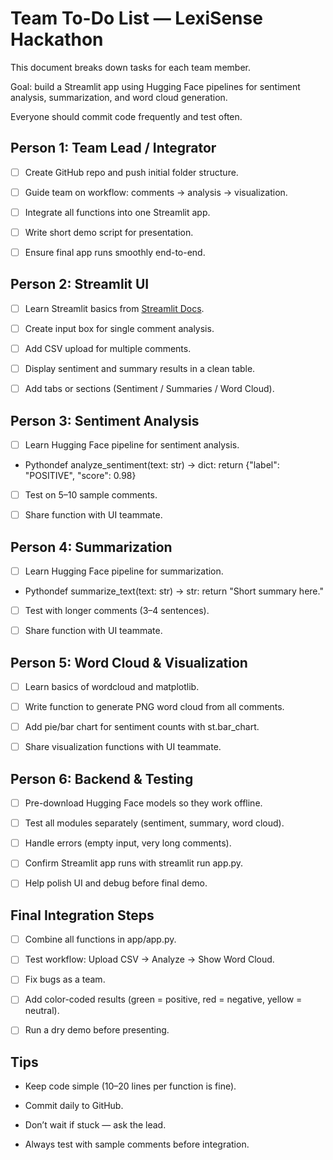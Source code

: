 Team To-Do List — LexiSense Hackathon
========================================

This document breaks down tasks for each team member.

Goal: build a Streamlit app using Hugging Face pipelines for sentiment analysis, summarization, and word cloud generation.

Everyone should commit code frequently and test often.

Person 1: Team Lead / Integrator
-----------------------------------

*   [ ] Create GitHub repo and push initial folder structure.
    
*   [ ] Guide team on workflow: comments → analysis → visualization.
    
*   [ ] Integrate all functions into one Streamlit app.
    
*   [ ] Write short demo script for presentation.
    
*   [ ] Ensure final app runs smoothly end-to-end.
    

Person 2: Streamlit UI
-------------------------

*   [ ] Learn Streamlit basics from [Streamlit Docs](https://docs.streamlit.io/).
    
*   [ ] Create input box for single comment analysis.
    
*   [ ] Add CSV upload for multiple comments.
    
*   [ ] Display sentiment and summary results in a clean table.
    
*   [ ] Add tabs or sections (Sentiment / Summaries / Word Cloud).
    

Person 3: Sentiment Analysis
-------------------------------

*   [ ] Learn Hugging Face pipeline for sentiment analysis.
    
*   Pythondef analyze\_sentiment(text: str) -> dict: return {"label": "POSITIVE", "score": 0.98}
    
*   [ ] Test on 5–10 sample comments.
    
*   [ ] Share function with UI teammate.
    

Person 4: Summarization
--------------------------

*   [ ] Learn Hugging Face pipeline for summarization.
    
*   Pythondef summarize\_text(text: str) -> str: return "Short summary here."
    
*   [ ] Test with longer comments (3–4 sentences).
    
*   [ ] Share function with UI teammate.
    

Person 5: Word Cloud & Visualization
---------------------------------------

*   [ ] Learn basics of wordcloud and matplotlib.
    
*   [ ] Write function to generate PNG word cloud from all comments.
    
*   [ ] Add pie/bar chart for sentiment counts with st.bar\_chart.
    
*   [ ] Share visualization functions with UI teammate.
    

Person 6: Backend & Testing
------------------------------

*   [ ] Pre-download Hugging Face models so they work offline.
    
*   [ ] Test all modules separately (sentiment, summary, word cloud).
    
*   [ ] Handle errors (empty input, very long comments).
    
*   [ ] Confirm Streamlit app runs with streamlit run app.py.
    
*   [ ] Help polish UI and debug before final demo.
    

Final Integration Steps
-------------------------

*   [ ] Combine all functions in app/app.py.
    
*   [ ] Test workflow: Upload CSV → Analyze → Show Word Cloud.
    
*   [ ] Fix bugs as a team.
    
*   [ ] Add color-coded results (green = positive, red = negative, yellow = neutral).
    
*   [ ] Run a dry demo before presenting.
    

Tips
------

*   Keep code simple (10–20 lines per function is fine).
    
*   Commit daily to GitHub.
    
*   Don’t wait if stuck — ask the lead.
    
*   Always test with sample comments before integration.